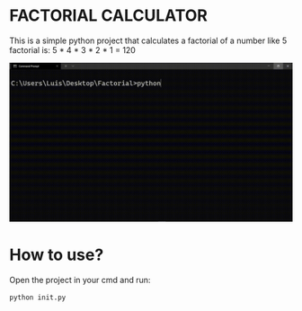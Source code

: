 # FACTORIAL CALCULATOR

This is a simple python project that calculates a factorial of a number like 5 factorial is: 5 * 4 * 3 * 2 * 1 = 120

![Preview](https://github.com/luisjeremias/Factorial-Calculator/blob/master/Play.gif)

# How to use?
Open the project in your cmd and run:
```
python init.py
```
